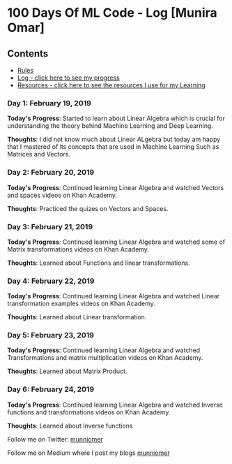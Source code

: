 # 100 Days Of ML Code - Log [Munira Omar]

## Contents

* [Rules](rules.md)
* [Log - click here to see my progress](log.md)
* [Resources - click here to see the resources I use for my Learning](resources.md)

### Day 1: February 19, 2019

**Today's Progress**: Started to learn about Linear Algebra which is crucial for understanding the theory behind Machine Learning and Deep Learning.

**Thoughts**: I did not know much about Linear ALgebra but today am happy that I mastered of its concepts that are used in Machine Learning Such as Matrices and Vectors.


### Day 2: February 20, 2019

**Today's Progress**: Continued learning Linear Algebra and watched Vectors and spaces videos on Khan Academy.

**Thoughts**: Practiced the quizes on Vectors and Spaces.


### Day 3: February 21, 2019

**Today's Progress**: Continued learning Linear Algebra and watched some of Matrix transformations videos on Khan Academy.

**Thoughts**: Learned about Functions and linear transformations.


### Day 4: February 22, 2019

**Today's Progress**: Continued learning Linear Algebra and watched Linear transformation examples videos on Khan Academy.

**Thoughts**: Learned about Linear transformation.


### Day 5: February 23, 2019

**Today's Progress**: Continued learning Linear Algebra and watched Transformations and matrix multiplication videos on Khan Academy.

**Thoughts**: Learned about Matrix Product.


### Day 6: February 24, 2019

**Today's Progress**: Continued learning Linear Algebra and watched Inverse functions and transformations videos on Khan Academy.

**Thoughts**: Learned about Inverse functions


Follow me on Twitter: [munniomer](https://twitter.com/munniomer)

Follow me on Medium where I post my blogs [munniomer](https://medium.com/@munniomer)
